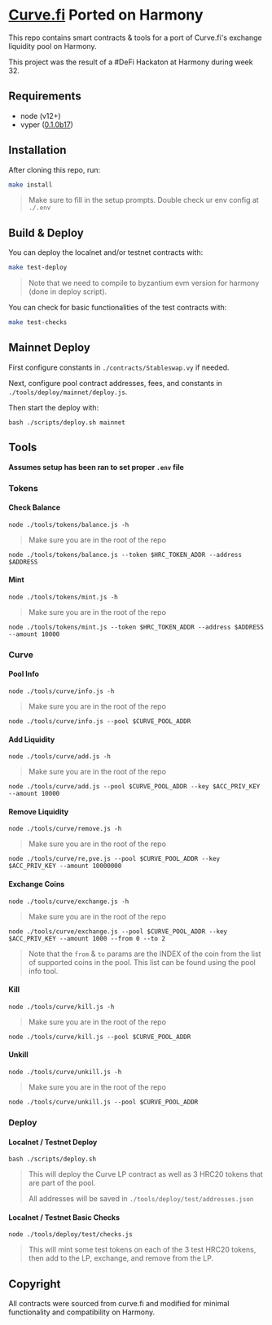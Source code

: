 # [Curve.fi](https://www.curve.fi/) Ported on Harmony

This repo contains smart contracts & tools for a port of Curve.fi's exchange liquidity pool on Harmony.

This project was the result of a #DeFi Hackaton at Harmony during week 32.

## Requirements
* node (v12+)
* vyper ([0.1.0b17](https://pypi.org/project/vyper/0.1.0b17/))

## Installation
After cloning this repo, run:
```bash
make install
```
> Make sure to fill in the setup prompts. Double check ur env config at `./.env` 


## Build & Deploy
You can deploy the localnet and/or testnet contracts with: 
```bash
make test-deploy
```
> Note that we need to compile to byzantium evm version for harmony (done in deploy script).

You can check for basic functionalities of the test contracts with:
```bash
make test-checks
```

## Mainnet Deploy
First configure constants in `./contracts/Stableswap.vy` if needed.

Next, configure pool contract addresses, fees, and constants in `./tools/deploy/mainnet/deploy.js`.

Then start the deploy with:
```
bash ./scripts/deploy.sh mainnet
```

## Tools
**Assumes setup has been ran to set proper `.env` file**

### Tokens
#### Check Balance
```
node ./tools/tokens/balance.js -h
```
> Make sure you are in the root of the repo

```
node ./tools/tokens/balance.js --token $HRC_TOKEN_ADDR --address $ADDRESS
``` 

#### Mint
```
node ./tools/tokens/mint.js -h
```
> Make sure you are in the root of the repo

```
node ./tools/tokens/mint.js --token $HRC_TOKEN_ADDR --address $ADDRESS --amount 10000
``` 

### Curve
#### Pool Info
```
node ./tools/curve/info.js -h
```
> Make sure you are in the root of the repo

```
node ./tools/curve/info.js --pool $CURVE_POOL_ADDR
```

#### Add Liquidity
```
node ./tools/curve/add.js -h
```
> Make sure you are in the root of the repo

```
node ./tools/curve/add.js --pool $CURVE_POOL_ADDR --key $ACC_PRIV_KEY --amount 10000
```

#### Remove Liquidity
```
node ./tools/curve/remove.js -h
```
> Make sure you are in the root of the repo

```
node ./tools/curve/re,pve.js --pool $CURVE_POOL_ADDR --key $ACC_PRIV_KEY --amount 10000000
```

#### Exchange Coins
```
node ./tools/curve/exchange.js -h
```
> Make sure you are in the root of the repo

```
node ./tools/curve/exchange.js --pool $CURVE_POOL_ADDR --key $ACC_PRIV_KEY --amount 1000 --from 0 --to 2
```
> Note that the `from` & `to` params are the INDEX of the coin from the list of supported coins in the pool.
> This list can be found using the pool info tool.

#### Kill
```
node ./tools/curve/kill.js -h
```
> Make sure you are in the root of the repo

```
node ./tools/curve/kill.js --pool $CURVE_POOL_ADDR
```

#### Unkill
```
node ./tools/curve/unkill.js -h
```
> Make sure you are in the root of the repo

```
node ./tools/curve/unkill.js --pool $CURVE_POOL_ADDR
```


### Deploy
#### Localnet / Testnet Deploy
```
bash ./scripts/deploy.sh
```
> This will deploy the Curve LP contract as well as 3 HRC20 tokens that are part of the pool.
>
> All addresses will be saved in `./tools/deploy/test/addresses.json`  

#### Localnet / Testnet Basic Checks
```
node ./tools/deploy/test/checks.js
```
> This will mint some test tokens on each of the 3 test HRC20 tokens, 
> then add to the LP, exchange, and remove from the LP.

## Copyright
All contracts were sourced from curve.fi and modified for minimal functionality and compatibility on Harmony.